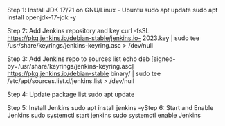 Step 1: Install JDK 17/21 on GNU/Linux - Ubuntu
sudo apt update
sudo apt install openjdk-17-jdk -y

Step 2: Add Jenkins repository and key
curl -fsSL https://pkg.jenkins.io/debian-stable/jenkins.io-
2023.key | sudo tee \
/usr/share/keyrings/jenkins-keyring.asc > /dev/null

Step 3: Add Jenkins repo to sources list
echo deb [signed-by=/usr/share/keyrings/jenkins-keyring.asc] \
https://pkg.jenkins.io/debian-stable binary/ | sudo tee \
/etc/apt/sources.list.d/jenkins.list > /dev/null

Step 4: Update package list
sudo apt update

Step 5: Install Jenkins
sudo apt install jenkins -yStep 6: Start and Enable Jenkins
sudo systemctl start jenkins
sudo systemctl enable Jenkins
